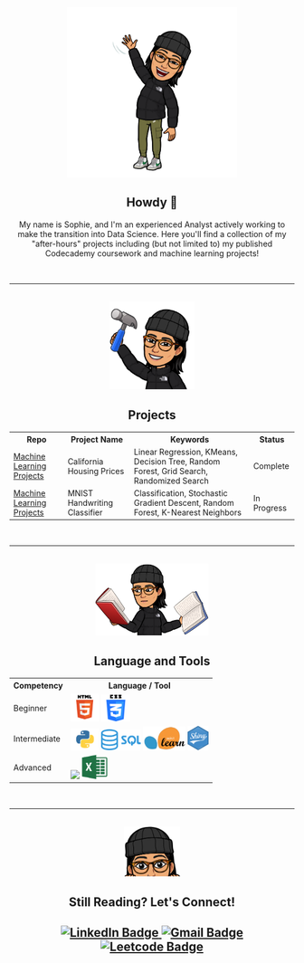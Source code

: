 <html>
  <body>
    <div id="header" align="center">
      <img src="images/howdy.PNG" alt="Local Image" width="300"/>
    </div>
    <div id="h1" align="center">
      <h2 style="text-align: center"> Howdy 🤠</h2>
      <p style="text-align: center">My name is Sophie, and I'm an experienced Analyst actively working to make the transition into Data Science. Here you'll find a collection of my "after-hours" projects including (but not limited to) my published Codecademy coursework and machine learning projects!</p>
    </div>
    <br>
    <hr>
    <br>
    <div id="header" align="center">
      <img src="images/projects.PNG" alt="Local Image" width="150"/>
    </div>
    <div id="h1" align="center">
      <h2 style="text-align: center">Projects</h2>
        <div id="projects-table">
          <table>
            <tr>
              <th>Repo</th>
              <th>Project Name</th>
              <th>Keywords</th>
              <th>Status</th>
            </tr>
            <tr>
              <td><a href="https://github.com/srmarshall0/machine_learning_projects.git">Machine Learning Projects</td>
              <td>California Housing Prices</td>
              <td>Linear Regression, KMeans, Decision Tree, Random Forest, Grid Search, Randomized Search</td>
              <td>Complete</td>
            </tr>
            <tr>
              <td><a href="https://github.com/srmarshall0/machine_learning_projects.git">Machine Learning Projects</td>
              <td>MNIST Handwriting Classifier</td>
              <td>Classification, Stochastic Gradient Descent, Random Forest, K-Nearest Neighbors </td>
              <td>In Progress</td>
            </tr>
          </table>
        </div>
      </div>
    </div>
    <br>
    <hr>
    <br>
    <div id="header" align="center">
      <img src="images/languages_and_tools.PNG" alt="Local Image" width="200"/>
    </div>
    <h2 style="text-align: center">Language and Tools</h2>
    <div id="languages-table">
      <table width="100%">
        <tr>
          <th>Competency</th>
          <th>Language / Tool</th>
        </tr>
        <tr>
          <td>Beginner</td>
          <td><img src="images/html.png" width=50>
              <img src="images/css.png" width=52></td>
        </tr>
        <tr>
          <td>Intermediate</td>
          <td><img src="images/python.png" width=50>
              <img src="images/sql.png" width=70>
              <img src="images/sklearn.png" width=75>
              <img src="images/r_shiny.png" width=37></td>
        </tr>
        <tr>
          <td>Advanced</td>
          <td><img src="images/r.png" width=50>
              <img src="images/excel.png" width=45></td>
        </tr>
      </table>
    </div>
    <br>
    <hr>
    <br>
    <div id="header" align="center">
      <img src="images/still_here.PNG" alt="Local Image" width="100"/>
    </div>
    <h2 style="text-align: center">Still Reading? Let's Connect!<h2>
      <div id="badges" align="center">
        <a href="https://www.linkedin.com/in/sophie-marshall-07592a192/">
          <img src="https://img.shields.io/badge/LinkedIn-blue?style=for-the-badge&logo=linkedin&logoColor=white" alt="LinkedIn Badge"/>
        </a>
        <a href="mailto:sophie.marshall98@gmail.com?subject=GitHub Connection:">
          <img src="https://img.shields.io/badge/Gmail-red?style=for-the-badge&logo=gmail&logoColor=white" alt="Gmail Badge"/>
        </a>
        <a href="https://leetcode.com/srmarshall2/">
          <img src="https://img.shields.io/badge/Leetcode-black?style=for-the-badge&logo=leetcode&logoColor=white" alt="Leetcode Badge"/>
        </a>
      </div>
  </body>
</html>

